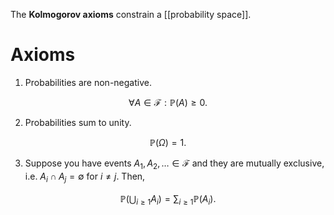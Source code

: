 The **Kolmogorov axioms** constrain a [[probability space]].

# Axioms


1. Probabilities are non-negative.

$$
\forall A \in \mathcal{F}: \mathbb{P}(A) \geqslant 0.
$$

2. Probabilities sum to unity.

$$
\mathbb{P}(\Omega) = 1.
$$

3. Suppose you have events $A_1, A_2, \dots \in \mathcal{F}$ and they are mutually exclusive, i.e. $A_i \cap A_j = \emptyset$ for $i \neq j$. Then,

$$
\mathbb{P}\left(\bigcup_{i \geqslant 1} A_i \right) = \sum_{i \geqslant 1} \mathbb{P}(A_i).
$$

